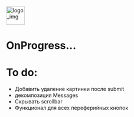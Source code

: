 <div style="
height:50px;
width:50px;
margin-top: 20px;">
    <img src="./frontend/src/img/logo.png" style="width:50px;height:50px" alt="logo_img"/> 
</div>

# OnProgress...

# To do:

- Добавить удаление картинки после submit
- декомпозиция Messages
- Скрывать scrollbar
- Функционал для всех переферийных кнопок

